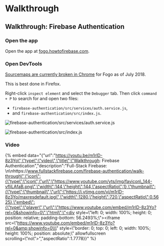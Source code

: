 # Walkthrough

## Walkthrough: Firebase Authentication

### Open the app

Open the app at [fogo.howtofirebase.com](https://fogo.howtofirebase.com/).

### Open DevTools

[Sourcemaps are currently broken in Chrome](https://github.com/webpack/webpack/issues/3165) for Fogo as of July 2018.

This is best done in Firefox.

Right-click `inspect element` and select the `Debugger` tab. Then click `command + P` to search for and open two files:

* `firebase-authentication/src/services/auth.service.js`,
* and `firebase-authentication/src/index.js`.

![firebase-authentication/src/services/auth.service.js](https://goo.gl/KJ2RgR)

![firebase-authentication/src/index.js](https://goo.gl/KJ2RgR)

### Video

{% embed data="{\"url\":\"https://youtu.be/m1rlD-8z3Yo\",\"type\":\"video\",\"title\":\"Walkthrough: Firebase Authentication\",\"description\":\"Full-Stack Firebase: \\n\\nhttps://www.fullstackfirebase.com/firebase-authentication/walk-through\",\"icon\":{\"type\":\"icon\",\"url\":\"https://www.youtube.com/yts/img/favicon\_144-vfliLAfaB.png\",\"width\":144,\"height\":144,\"aspectRatio\":1},\"thumbnail\":{\"type\":\"thumbnail\",\"url\":\"https://i.ytimg.com/vi/m1rlD-8z3Yo/maxresdefault.jpg\",\"width\":1280,\"height\":720,\"aspectRatio\":0.5625},\"embed\":{\"type\":\"player\",\"url\":\"https://www.youtube.com/embed/m1rlD-8z3Yo?rel=0&showinfo=0\",\"html\":\"<div style=\\\"left: 0; width: 100%; height: 0; position: relative; padding-bottom: 56.2493%;\\\"><iframe src=\\\"https://www.youtube.com/embed/m1rlD-8z3Yo?rel=0&amp;showinfo=0\\\" style=\\\"border: 0; top: 0; left: 0; width: 100%; height: 100%; position: absolute;\\\" allowfullscreen scrolling=\\\"no\\\"></iframe></div>\",\"aspectRatio\":1.7778}}" %}

